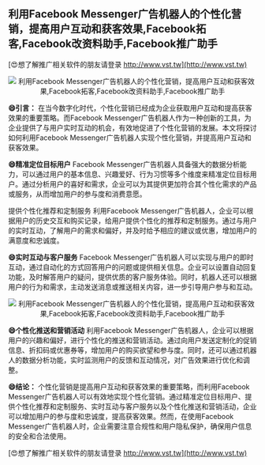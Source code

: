 ## **利用Facebook Messenger广告机器人的个性化营销，提高用户互动和获客效果,Facebook拓客,Facebook改资料助手,Facebook推广助手**

[😍想了解推广相关软件的朋友请登录 http://www.vst.tw](http://www.vst.tw)

 <center><img src="https://vst.tw/MP4/tuiguang/png/2.png" alt="利用Facebook Messenger广告机器人的个性化营销，提高用户互动和获客效果,Facebook拓客,Facebook改资料助手,Facebook推广助手"></center>

**😄引言：**
在当今数字化时代，个性化营销已经成为企业获取用户互动和提高获客效果的重要策略。而Facebook Messenger广告机器人作为一种创新的工具，为企业提供了与用户实时互动的机会，有效地促进了个性化营销的发展。本文将探讨如何利用Facebook Messenger广告机器人实现个性化营销，并提高用户互动和获客效果。

**😄精准定位目标用户**
Facebook Messenger广告机器人具备强大的数据分析能力，可以通过用户的基本信息、兴趣爱好、行为习惯等多个维度来精准定位目标用户。通过分析用户的喜好和需求，企业可以为其提供更加符合其个性化需求的产品或服务，从而增加用户的参与度和消费意愿。

提供个性化推荐和定制服务
利用Facebook Messenger广告机器人，企业可以根据用户的历史交互和购买记录，给用户提供个性化的推荐和定制服务。通过与用户的实时互动，了解用户的需求和偏好，并及时给予相应的建议或优惠，增加用户的满意度和忠诚度。

**😄实时互动与客户服务**
Facebook Messenger广告机器人可以实现与用户的即时互动，通过自动化的方式回答用户的问题或提供相关信息。企业可以设置自动回复功能，及时解答用户的疑问，提供优质的客户服务体验。同时，机器人还可以根据用户的行为和需求，主动发送消息或推送相关内容，进一步引导用户参与和互动。

 <center><img src="https://vst.tw/MP4/tuiguang/png/4.png" alt="利用Facebook Messenger广告机器人的个性化营销，提高用户互动和获客效果,Facebook拓客,Facebook改资料助手,Facebook推广助手"></center>

**😄个性化推送和营销活动**
利用Facebook Messenger广告机器人，企业可以根据用户的兴趣和偏好，进行个性化的推送和营销活动。通过向用户发送定制化的促销信息、折扣码或优惠券等，增加用户的购买欲望和参与度。同时，还可以通过机器人的数据分析功能，实时监测用户的反馈和互动情况，对广告效果进行优化和调整。

**😄结论：**
个性化营销是提高用户互动和获客效果的重要策略，而利用Facebook Messenger广告机器人可以有效地实现个性化营销。通过精准定位目标用户、提供个性化推荐和定制服务、实时互动与客户服务以及个性化推送和营销活动，企业可以增加用户的参与度和忠诚度，提高获客效果。然而，在使用Facebook Messenger广告机器人时，企业需要注意合规性和用户隐私保护，确保用户信息的安全和合法使用。

[😍想了解推广相关软件的朋友请登录 http://www.vst.tw](http://www.vst.tw)



